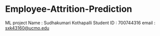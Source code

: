# Employee-Attrition-Prediction
ML project
Name : Sudhakumari Kothapalli
Student ID : 700744316
email : sxk43160@ucmo.edu
